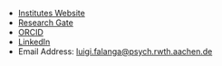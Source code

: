 - [Institutes Website]([https://www.psych.rwth-aachen.de/cms/psy/das-institut/kognitions-und-experimentalpsychologie/team/~bbdkve/anton-koger/?allou=1](https://www.psych.rwth-aachen.de/cms/PSY/Das-Institut/Kognitions-und-Experimentalpsychologie/Team/~bbwlyl/Luigi-Falanga/)) 
- [Research Gate]([https://www.researchgate.net/profile/Anton-Koger](https://www.researchgate.net/profile/Luigi-Falanga-5)) 
- [ORCID]([https://orcid.org/0009-0004-6906-5184](https://orcid.org/0009-0001-6407-037X)) 
- [LinkedIn](linkedin.com/in/luigi-falanga-168b6718a) 
- Email Address: luigi.falanga@psych.rwth.aachen.de
